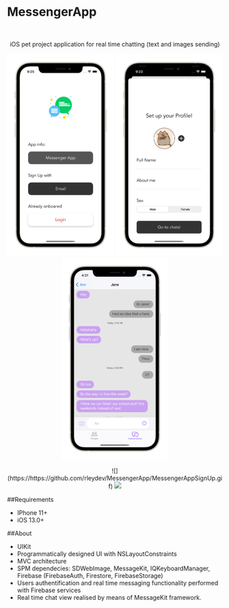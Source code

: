 # MessengerApp
<br />
    <p align="center">
        iOS pet project application for real time chatting (text and images sending)
    </p>
</p>
<p align="center">

<img src= "Screenshots/auth.png" width="250">
<img src= "Screenshots/set_up_profile.png" width="250">
<img src= "Screenshots/chat.png" width="250">
</p>

<p align="center">
![](https://https://github.com/rleydev/MessengerApp/MessengerAppSignUp.gif)
<img src="https://https://github.com/rleydev/MessengerApp/MessengerAppSignUp.gif" width="250" />

</p>

##Requirements
- IPhone 11+
- iOS 13.0+

##About
- UIKit
- Programmatically designed UI with NSLayoutConstraints
- MVC architecture
- SPM dependecies: SDWebImage, MessageKit, IQKeyboardManager, Firebase (FirebaseAuth, Firestore, FirebaseStorage)
- Users authentification and real time messaging functionality performed with Firebase services
- Real time chat view realised by means of MessageKit framework.
</p>

